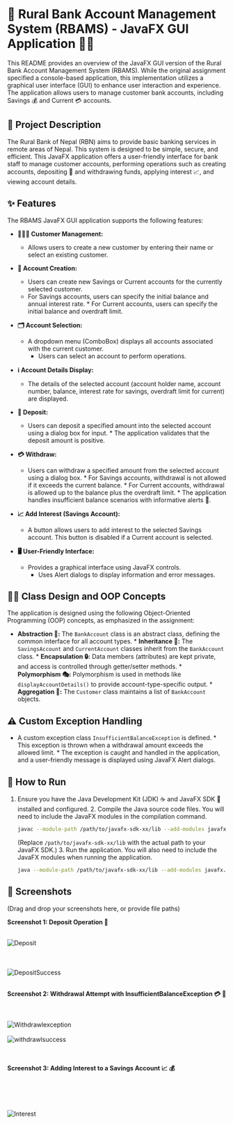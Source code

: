 #   🏦 Rural Bank Account Management System (RBAMS) - JavaFX GUI Application 🧑‍💻

 This README provides an overview of the JavaFX GUI version of the Rural Bank Account Management System (RBAMS). While the original assignment specified a console-based application, this implementation utilizes a graphical user interface (GUI) to enhance user interaction and experience. The application allows users to manage customer bank accounts, including Savings 💰 and Current 💳 accounts.

 ##   📜 Project Description

The Rural Bank of Nepal (RBN) aims to provide basic banking services in remote areas of Nepal. This system is designed to be simple, secure, and efficient. This JavaFX application offers a user-friendly interface for bank staff to manage customer accounts, performing operations such as creating accounts, depositing 💸 and withdrawing funds, applying interest 📈, and viewing account details.

##   ✨ Features

The RBAMS JavaFX GUI application supports the following features:

* **🧑‍🤝‍🧑 Customer Management:**

  * Allows users to create a new customer by entering their name or select an existing customer.
* **🏦 Account Creation:**

   * Users can create new Savings or Current accounts for the currently selected customer.
  * For Savings accounts, users can specify the initial balance and annual interest rate.
        * For Current accounts, users can specify the initial balance and overdraft limit.
* **🗂️ Account Selection:**

   * A dropdown menu (ComboBox) displays all accounts associated with the current customer.
        * Users can select an account to perform operations.
* **ℹ️ Account Details Display:**

  * The details of the selected account (account holder name, account number, balance, interest rate for savings, overdraft limit for current) are displayed.
* **💸 Deposit:**

  * Users can deposit a specified amount into the selected account using a dialog box for input.
        * The application validates that the deposit amount is positive.
* **💳 Withdraw:**

  * Users can withdraw a specified amount from the selected account using a dialog box.
        * For Savings accounts, withdrawal is not allowed if it exceeds the current balance.
        * For Current accounts, withdrawal is allowed up to the balance plus the overdraft limit.
        * The application handles insufficient balance scenarios with informative alerts 🚨.
* **📈 Add Interest (Savings Account):**

   * A button allows users to add interest to the selected Savings account. This button is disabled if a Current account is selected.
 * **🖥️ User-Friendly Interface:**

   * Provides a graphical interface using JavaFX controls.
        * Uses Alert dialogs to display information and error messages.

##   👨‍💻 Class Design and OOP Concepts

   The application is designed using the following Object-Oriented Programming (OOP) concepts, as emphasized in the assignment:

   * **Abstraction 🌳:** The `BankAccount` class is an abstract class, defining the common interface for all account types.
    * **Inheritance 🧬:** The `SavingsAccount` and `CurrentAccount` classes inherit from the `BankAccount` class.
    * **Encapsulation 🔒:** Data members (attributes) are kept private, and access is controlled through getter/setter methods.
    * **Polymorphism 🎭:** Polymorphism is used in methods like `displayAccountDetails()` to provide account-type-specific output.
    * **Aggregation 🤝:** The `Customer` class maintains a list of `BankAccount` objects.

##   ⚠️ Custom Exception Handling

   * A custom exception class `InsufficientBalanceException` is defined.
    * This exception is thrown when a withdrawal amount exceeds the allowed limit.
    * The exception is caught and handled in the application, and a user-friendly message is displayed using JavaFX Alert dialogs.

 ##   🚀 How to Run

   1.  Ensure you have the Java Development Kit (JDK) ☕ and JavaFX SDK 🧩 installed and configured.
    2.  Compile the Java source code files. You will need to include the JavaFX modules in the compilation command.

        ```bash
        javac --module-path /path/to/javafx-sdk-xx/lib --add-modules javafx.controls,javafx.graphics src/*.java -d out
        ```

        (Replace `/path/to/javafx-sdk-xx/lib` with the actual path to your JavaFX SDK.)
    3.  Run the application. You will also need to include the JavaFX modules when running the application.

        ```bash
        java --module-path /path/to/javafx-sdk-xx/lib --add-modules javafx.controls,javafx.graphics src.Main # or src.MainApplication
        ```

##   📸 Screenshots

   (Drag and drop your screenshots here, or provide file paths)

   **Screenshot 1: Deposit Operation 💸**

   <br>![Deposit](https://github.com/user-attachments/assets/1e43f1e2-feea-4e03-82fb-14ea8571403d)
<br><br><br><br>
![DepositSuccess](https://github.com/user-attachments/assets/9afe2633-c0a3-4db0-91b2-501f733c7095)
<br><br>

   **Screenshot 2: Withdrawal Attempt with InsufficientBalanceException 💳 🚨**

   <br><br>![Withdrawlexception](https://github.com/user-attachments/assets/fb9bb93b-3454-4e62-bce7-003809c5fb93)
<br><br>![withdrawlsuccess](https://github.com/user-attachments/assets/0dfa530f-fa86-4910-86fd-a2f944ff2c03)
<br><br><br>

   **Screenshot 3: Adding Interest to a Savings Account 📈 💰**

   <br><br><br><br>![Interest](https://github.com/user-attachments/assets/304d1860-d769-4ea9-9db1-0c2dbfdd97ea)
<br><br><br><br><br><br>

 
